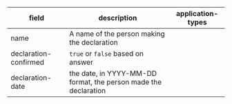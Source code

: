 | field | description | application-types |
| --- | --- | --- |
| name | A name of the person making the declaration |  |
| declaration-confirmed | `true` or `false` based on answer | |
| declaration-date | the date, in YYYY-MM-DD format, the person made the declaration | |
